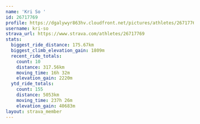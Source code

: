 ```yaml
---
name: 'Kri So '
id: 26717769
profile: https://dgalywyr863hv.cloudfront.net/pictures/athletes/26717769/7761026/14/large.jpg
username: kri-so
strava_url: https://www.strava.com/athletes/26717769
stats:
  biggest_ride_distance: 175.67km
  biggest_climb_elevation_gain: 1809m
  recent_ride_totals:
    count: 10
    distance: 317.56km
    moving_time: 16h 32m
    elevation_gain: 2220m
  ytd_ride_totals:
    count: 155
    distance: 5053km
    moving_time: 237h 26m
    elevation_gain: 40683m
layout: strava_member
--- 
```

